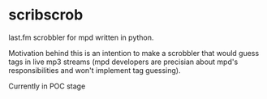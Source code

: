 scribscrob
=============

last.fm scrobbler for mpd written in python.

Motivation behind this is an intention to make a scrobbler that would guess tags in live mp3 streams (mpd developers are precisian about mpd's responsibilities and won't implement tag guessing).

Currently in POC stage
